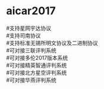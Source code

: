 # aicar2017<br>
#支持星网宇达协议<br>
#支持司南协议<br>
#支持标准无锡所明文协议及二进制协议<br>
#可对接三联评判系统<br>
#可对接多伦2017版本系统<br>
#可对接精英智通评判系统<br>
#可对接北方星空评判系统<br>
#可对接华燕评判系统<br>
